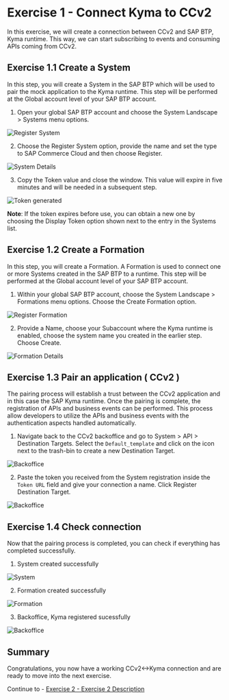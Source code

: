 # Exercise 1 - Connect Kyma to CCv2

In this exercise, we will create a connection between CCv2 and SAP BTP, Kyma runtime. This way, we can start subscribing to events and consuming APIs coming from CCv2.

## Exercise 1.1 Create a System

In this step, you will create a System in the SAP BTP which will be used to pair the mock application to the Kyma runtime. This step will be performed at the Global account level of your SAP BTP account.

1. Open your global SAP BTP account and choose the System Landscape > Systems menu options.

![Register System](./images/1-register-system.png)

2. Choose the Register System option, provide the name and set the type to SAP Commerce Cloud and then choose Register.

![System Details](./images/2-give-system-details.png)

3. Copy the Token value and close the window. This value will expire in five minutes and will be needed in a subsequent step.

![Token generated](./images/3-token-generated.png)

**Note**: If the token expires before use, you can obtain a new one by choosing the Display Token option shown next to the entry in the Systems list.

## Exercise 1.2 Create a Formation

In this step, you will create a Formation. A Formation is used to connect one or more Systems created in the SAP BTP to a runtime. This step will be performed at the Global account level of your SAP BTP account.

1. Within your global SAP BTP account, choose the System Landscape > Formations menu options. Choose the Create Formation option.

![Register Formation](./images/4-create-formation.png)

2. Provide a Name, choose your Subaccount where the Kyma runtime is enabled, choose the system name you created in the earlier step. Choose Create.

![Formation Details](./images/5-formation-details.png)

## Exercise 1.3 Pair an application ( CCv2 )

The pairing process will establish a trust between the CCv2 application and in this case the SAP Kyma runtime. Once the pairing is complete, the registration of APIs and business events can be performed. This process allow developers to utilize the APIs and business events with the authentication aspects handled automatically.

1. Navigate back to the CCv2 backoffice and go to System > API > Destination Targets. Select the `Default_template` and click on the icon next to the trash-bin to create a new Destination Target.

![Backoffice](./images/6-backoffice.png)

2. Paste the token you received from the System registration inside the `Token URL` field and give your connection a name. Click Register Destination Target.

![Backoffice](./images/8-backoffice-registration-sub.png)

## Exercise 1.4 Check connection

Now that the pairing process is completed, you can check if everything has completed successfully.

1. System created successfully

![System](./images/9-btp-system-registered.png)

2. Formation created successfully

![Formation](./images/10-btp-formation-registered.png)

3. Backoffice, Kyma registered sucessfully

![Backoffice](./images/7-backoffice-registration-done.png)

## Summary

Congratulations, you now have a working CCv2<->Kyma connection and are ready to move into the next exercise.

Continue to - [Exercise 2 - Exercise 2 Description](../ex2/README.md)
